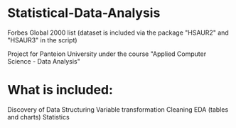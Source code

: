 # Statistical-Data-Analysis
Forbes Global 2000 list (dataset is included via the package "HSAUR2" and "HSAUR3" in the script)

Project for Panteion University under the course "Applied Computer Science - Data Analysis"

# What is included:
Discovery of Data
Structuring
Variable transformation
Cleaning
EDA (tables and charts)
Statistics
